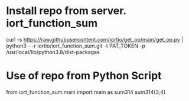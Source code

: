 # Install repo from server. iort_function_sum
curl -s https://raw.githubusercontent.com/iortio/get_op/main/get_op.py | python3 - -r iortio/iort_function_sum.git -t PAT_TOKEN -p /usr/local/lib/python3.8/dist-packages

# Use of repo from Python Script
 from iort_function_sum.main import main as sum314
 sum314(3,4)
